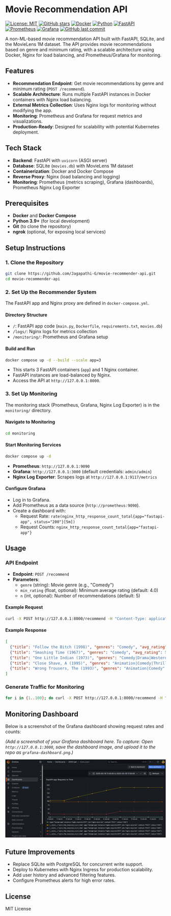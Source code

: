 # Movie Recommendation API

[![License: MIT](https://img.shields.io/badge/License-MIT-yellow.svg)](https://opensource.org/licenses/MIT)
[![GitHub stars](https://img.shields.io/github/stars/Jagapathi-G/movie-recommender-api.svg?style=social)](https://github.com/Jagapathi-G/movie-recommender-api/stargazers)
[![Docker](https://img.shields.io/badge/Docker-Enabled-blue?logo=docker)](https://www.docker.com/)
[![Python](https://img.shields.io/badge/Python-3.9%2B-blue?logo=python)](https://www.python.org/)
[![FastAPI](https://img.shields.io/badge/FastAPI-0.68.0-green?logo=fastapi)](https://fastapi.tiangolo.com/)
[![Prometheus](https://img.shields.io/badge/Prometheus-Monitoring-red?logo=prometheus)](https://prometheus.io/)
[![Grafana](https://img.shields.io/badge/Grafana-Dashboards-orange?logo=grafana)](https://grafana.com/)
[![GitHub last commit](https://img.shields.io/github/last-commit/Jagapathi-G/movie-recommender-api)](https://github.com/Jagapathi-G/movie-recommender-api/commits/main)

A non-ML-based movie recommendation API built with FastAPI, SQLite, and the MovieLens 1M dataset. The API provides movie recommendations based on genre and minimum rating, with a scalable architecture using Docker, Nginx for load balancing, and Prometheus/Grafana for monitoring.

## Features
- **Recommendation Endpoint**: Get movie recommendations by genre and minimum rating (`POST /recommend`).
- **Scalable Architecture**: Runs multiple FastAPI instances in Docker containers with Nginx load balancing.
- **External Metrics Collection**: Uses Nginx logs for monitoring without modifying the app.
- **Monitoring**: Prometheus and Grafana for request metrics and visualizations.
- **Production-Ready**: Designed for scalability with potential Kubernetes deployment.

## Tech Stack
- **Backend**: FastAPI with `uvicorn` (ASGI server)
- **Database**: SQLite (`movies.db`) with MovieLens 1M dataset
- **Containerization**: Docker and Docker Compose
- **Reverse Proxy**: Nginx (load balancing and logging)
- **Monitoring**: Prometheus (metrics scraping), Grafana (dashboards), Prometheus Nginx Log Exporter

## Prerequisites
- **Docker** and **Docker Compose**
- **Python 3.9+** (for local development)
- **Git** (to clone the repository)
- **ngrok** (optional, for exposing local services)

## Setup Instructions

### 1. Clone the Repository
```bash
git clone https://github.com/Jagapathi-G/movie-recommender-api.git
cd movie-recommender-api
```

### 2. Set Up the Recommender System
The FastAPI app and Nginx proxy are defined in `docker-compose.yml`.

#### Directory Structure
- `/`: FastAPI app code (`main.py`, `Dockerfile`, `requirements.txt`, `movies.db`)
- `/logs/`: Nginx logs for metrics collection
- `/monitoring/`: Prometheus and Grafana setup

#### Build and Run
```bash
docker compose up -d --build --scale app=3
```
- This starts 3 FastAPI containers (`app`) and 1 Nginx container.
- FastAPI instances are load-balanced by Nginx.
- Access the API at `http://127.0.0.1:8000`.

### 3. Set Up Monitoring
The monitoring stack (Prometheus, Grafana, Nginx Log Exporter) is in the `monitoring/` directory.

#### Navigate to Monitoring
```bash
cd monitoring
```

#### Start Monitoring Services
```bash
docker compose up -d
```
- **Prometheus**: `http://127.0.0.1:9090`
- **Grafana**: `http://127.0.0.1:3000` (default credentials: `admin/admin`)
- **Nginx Log Exporter**: Scrapes logs at `http://127.0.0.1:9117/metrics`

#### Configure Grafana
- Log in to Grafana.
- Add Prometheus as a data source (`http://prometheus:9090`).
- Create a dashboard with:
  - Request Rate: `rate(nginx_http_response_count_total{app="fastapi-app", status="200"}[5m])`
  - Request Counts: `nginx_http_response_count_total{app="fastapi-app"}`

## Usage

### API Endpoint
- **Endpoint**: `POST /recommend`
- **Parameters**:
  - `genre` (string): Movie genre (e.g., "Comedy")
  - `min_rating` (float, optional): Minimum average rating (default: 4.0)
  - `n` (int, optional): Number of recommendations (default: 5)

#### Example Request
```bash
curl -X POST http://127.0.0.1:8000/recommend -H "Content-Type: application/json" -d '{"genre": "Comedy", "min_rating": 4.0, "n": 5}'
```

#### Example Response
```json
[
  {"title": "Follow the Bitch (1998)", "genres": "Comedy", "avg_rating": 5.0},
  {"title": "Smashing Time (1967)", "genres": "Comedy", "avg_rating": 5.0},
  {"title": "One Little Indian (1973)", "genres": "Comedy|Drama|Western", "avg_rating": 5.0},
  {"title": "Close Shave, A (1995)", "genres": "Animation|Comedy|Thriller", "avg_rating": 4.52054794520548},
  {"title": "Wrong Trousers, The (1993)", "genres": "Animation|Comedy", "avg_rating": 4.507936507936508}
]
```

### Generate Traffic for Monitoring
```bash
for i in {1..100}; do curl -X POST http://127.0.0.1:8000/recommend -H "Content-Type: application/json" -d '{"genre": "Comedy", "min_rating": 4.0, "n": 5}' & done
```

## Monitoring Dashboard
Below is a screenshot of the Grafana dashboard showing request rates and counts:

*(Add a screenshot of your Grafana dashboard here. To capture: Open `http://127.0.0.1:3000`, save the dashboard image, and upload it to the repo as `grafana-dashboard.png`.)*

![Grafana Dashboard](grafana-dashboard.png)

## Future Improvements
- Replace SQLite with PostgreSQL for concurrent write support.
- Deploy to Kubernetes with Nginx Ingress for production scalability.
- Add user history and advanced filtering features.
- Configure Prometheus alerts for high error rates.

## License
MIT License